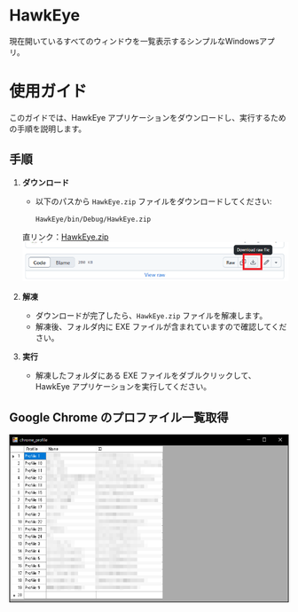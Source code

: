 # HawkEye
現在開いているすべてのウィンドウを一覧表示するシンプルなWindowsアプリ。

# 使用ガイド

このガイドでは、HawkEye アプリケーションをダウンロードし、実行するための手順を説明します。

## 手順

1. **ダウンロード**
   - 以下のパスから `HawkEye.zip` ファイルをダウンロードしてください:
     ```
     HawkEye/bin/Debug/HawkEye.zip
     ```
    直リンク：[HawkEye.zip](https://github.com/yosshii50/HawkEye/blob/main/HawkEye/bin/Debug/HawkEye.zip)
    ![Download Image](images/image00_download.png)

2. **解凍**
   - ダウンロードが完了したら、`HawkEye.zip` ファイルを解凍します。
   - 解凍後、フォルダ内に EXE ファイルが含まれていますので確認してください。

3. **実行**
   - 解凍したフォルダにある EXE ファイルをダブルクリックして、HawkEye アプリケーションを実行してください。

## Google Chrome のプロファイル一覧取得
![chrome profile](images/image10_chrome_profile2.png)
